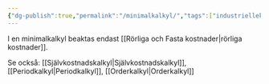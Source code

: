 ```yaml
---
{"dg-publish":true,"permalink":"/minimalkalkyl/","tags":["industriellekonomi"]}
---
```


I en minimalkalkyl beaktas endast [[Rörliga och Fasta kostnader\|rörliga kostnader]].

Se också: [[Självkostnadskalkyl\|Självkostnadskalkyl]], [[Periodkalkyl\|Periodkalkyl]], [[Orderkalkyl\|Orderkalkyl]]